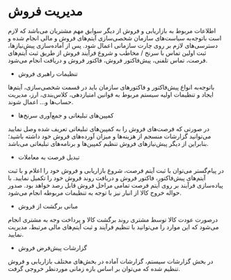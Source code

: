 # مدیریت فروش


اطلاعات مربوط به بازاریابی و فروش از دیگر سوابق مهم مشتریان می‌باشد که لازم است باتوجه‌به سیاست‌های سازمان شخصی‌سازی آیتم‌های فروش و مالی انجام شده و دسترسی‌های لازم بر روی چارت سازمانی اعمال شود. پس از آماده‌سازی پیش‌نیازها، ثبت اولین تماس با سرنخ / مخاطب و شروع فرآیند فروش از طریق ثبت آیتم‌های فرصت، تماس تلفنی، پیش‌فاکتور فروش، فاکتور فروش و دریافت انجام می‌شود.


- تنظیمات راهبری فروش

باتوجه‌به انواع پیش‌فاکتور و فاکتورهای سازمان باید در قسمت شخصی‌سازی، آیتم‌ها ایجاد و تنظیمات اولیه سیستم مربوط به قوانین امتیازدهی، کلاس‌بندی، ارز، مدیریت حساب‌ها و... اعمال شوند.


- کمپین‌های تبلیغاتی و جمع‌آوری سرنخ‌ها

در صورتی که فرصت‌های فروش را به کمپین‌های تبلیغاتی تعریف شده وصل نمایید می‌توانید گزارشات منسجم از هزینه‌ها و میزان آورده‌های فروش خود داشته باشید؛ بنابراین از دیگر پیش‌نیازهای فروش تنظیم کمپین‌ها و برنامه‌های تبلیغاتی می‌باشد.


- تبدیل فرصت به معاملات

در پیام‌گستر می‌توان با ثبت آیتم فرصت، شروع بازاریابی و فروش خود را اعلام و با ثبت آیتم‌های پیش‌فاکتور، فاکتور فروش و دریافت روند فروش خود را تکمیل نمایید. با پیاده‌سازی فرآیند بر روی آیتم فرصت تمامی مراحل فروش قابل رصد خواهد بود. صدور حواله خروج کالا از انبار نیز با توجه به تنظیمات مربوطه انجام می‌شود.


- مبانی برگشت از فروش

درصورت عودت کالا توسط مشتری روند برگشت کالا و پرداخت وجه به مشتری انجام می‌شود که این موارد را می‌توانید با تنظیم فرآیند و ثبت آیتم‌های مالی مرتبط، مدیریت نمایید.


- گزارشات پیش‌فرض فروش

در بخش گزارشات سیستم، گزارشات آماده در بخش‌های مختلف بازاریابی و فروش تنظیم شده که می‌توان بر اساس بازه زمانی موردنظر خروجی گرفت.
